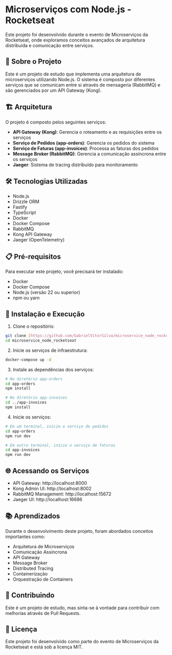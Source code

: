 # Microserviços com Node.js - Rocketseat

Este projeto foi desenvolvido durante o evento de Microserviços da Rocketseat, onde exploramos conceitos avançados de arquitetura distribuída e comunicação entre serviços.

## 🚀 Sobre o Projeto

Este é um projeto de estudo que implementa uma arquitetura de microserviços utilizando Node.js. O sistema é composto por diferentes serviços que se comunicam entre si através de mensageria (RabbitMQ) e são gerenciados por um API Gateway (Kong).

## 🏗️ Arquitetura

O projeto é composto pelos seguintes serviços:

- **API Gateway (Kong)**: Gerencia o roteamento e as requisições entre os serviços
- **Serviço de Pedidos (app-orders)**: Gerencia os pedidos do sistema
- **Serviço de Faturas (app-invoices)**: Processa as faturas dos pedidos
- **Message Broker (RabbitMQ)**: Gerencia a comunicação assíncrona entre os serviços
- **Jaeger**: Sistema de tracing distribuído para monitoramento

## 🛠️ Tecnologias Utilizadas

- Node.js
- Drizzle ORM
- Fastify
- TypeScript
- Docker
- Docker Compose
- RabbitMQ
- Kong API Gateway
- Jaeger (OpenTelemetry)

## 📋 Pré-requisitos

Para executar este projeto, você precisará ter instalado:

- Docker
- Docker Compose
- Node.js (versão 22 ou superior)
- npm ou yarn

## 🔧 Instalação e Execução

1. Clone o repositório:
```bash
git clone [https://github.com/GabrielVitorSilva/microservice_node_rocketseat]
cd microservice_node_rocketseat
```

2. Inicie os serviços de infraestrutura:
```bash
docker-compose up -d
```

3. Instale as dependências dos serviços:
```bash
# No diretório app-orders
cd app-orders
npm install

# No diretório app-invoices
cd ../app-invoices
npm install
```

4. Inicie os serviços:
```bash
# Em um terminal, inicie o serviço de pedidos
cd app-orders
npm run dev

# Em outro terminal, inicie o serviço de faturas
cd app-invoices
npm run dev
```

## 🌐 Acessando os Serviços

- API Gateway: http://localhost:8000
- Kong Admin UI: http://localhost:8002
- RabbitMQ Management: http://localhost:15672
- Jaeger UI: http://localhost:16686

## 📚 Aprendizados

Durante o desenvolvimento deste projeto, foram abordados conceitos importantes como:

- Arquitetura de Microserviços
- Comunicação Assíncrona
- API Gateway
- Message Broker
- Distributed Tracing
- Containerização
- Orquestração de Containers

## 🤝 Contribuindo

Este é um projeto de estudo, mas sinta-se à vontade para contribuir com melhorias através de Pull Requests.

## 📝 Licença

Este projeto foi desenvolvido como parte do evento de Microserviços da Rocketseat e está sob a licença MIT. 
